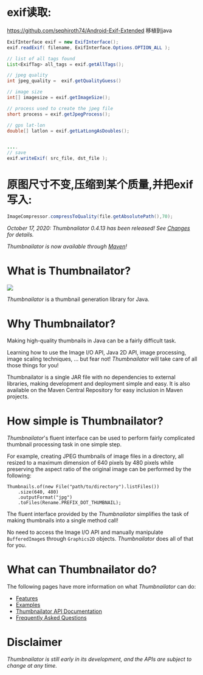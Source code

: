 # exif读取:

https://github.com/sephiroth74/Android-Exif-Extended  移植到java

```java
ExifInterface exif = new ExifInterface();
exif.readExif( filename, ExifInterface.Options.OPTION_ALL );

// list of all tags found
List<ExifTag> all_tags = exif.getAllTags();

// jpeg quality
int jpeg_quality =  exif.getQualityGuess()

// image size
int[] imagesize = exif.getImageSize();

// process used to create the jpeg file
short process = exif.getJpegProcess();

// gps lat-lon
double[] latlon = exif.getLatLongAsDoubles();


....
// save
exif.writeExif( src_file, dst_file );
```







# 原图尺寸不变,压缩到某个质量,并把exif写入:

```java
ImageCompressor.compressToQuality(file.getAbsolutePath(),70);
```











_*October 17, 2020: Thumbnailator 0.4.13 has been released!
See [Changes](https://github.com/coobird/thumbnailator/wiki/Changes) for details.*_

_*Thumbnailator is now available through
[Maven](https://github.com/coobird/thumbnailator/wiki/Maven)!*_

# What is Thumbnailator?

![](https://raw.githubusercontent.com/wiki/coobird/thumbnailator/img/home/home-image.png)

_Thumbnailator_ is a thumbnail generation library for Java.

# Why Thumbnailator?
Making high-quality thumbnails in Java can be a fairly difficult task.

Learning how to use the Image I/O API, Java 2D API, image processing,
image scaling techniques, ... but fear not! _Thumbnailator_ will take care
of all those things for you!

Thumbnailator is a single JAR file with no dependencies to external libraries,
making development and deployment simple and easy. It is also available on
the Maven Central Repository for easy inclusion in Maven projects.

# How simple is Thumbnailator?

_Thumbnailator_'s fluent interface can be used to perform fairly complicated
thumbnail processing task in one simple step.

For example, creating JPEG thumbnails of image files in a directory, all
resized to a maximum dimension of 640 pixels by 480 pixels while preserving
the aspect ratio of the original image can be performed by the following:

```
Thumbnails.of(new File("path/to/directory").listFiles())
    .size(640, 480)
    .outputFormat("jpg")
    .toFiles(Rename.PREFIX_DOT_THUMBNAIL);
```

The fluent interface provided by the _Thumbnailator_ simplifies the task of
making thumbnails into a single method call!

No need to access the Image I/O API and manually manipulate `BufferedImage`s
through `Graphics2D` objects. _Thumbnailator_ does all of that for you.

# What can Thumbnailator do?

The following pages have more information on what _Thumbnailator_ can do:

* [Features](https://github.com/coobird/thumbnailator/wiki/Features)
* [Examples](https://github.com/coobird/thumbnailator/wiki/Examples)
* [Thumbnailator API Documentation](https://coobird.github.io/thumbnailator/javadoc/0.4.13/)
* [Frequently Asked Questions](https://github.com/coobird/thumbnailator/wiki/FAQ)

# Disclaimer
*Thumbnailator is still early in its development, and the APIs are subject to
change at any time.*

